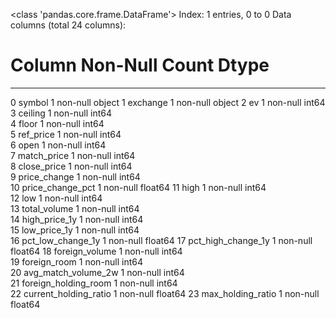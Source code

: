 <class 'pandas.core.frame.DataFrame'>
Index: 1 entries, 0 to 0
Data columns (total 24 columns):
 #   Column                 Non-Null Count  Dtype  
---  ------                 --------------  -----  
 0   symbol                 1 non-null      object 
 1   exchange               1 non-null      object 
 2   ev                     1 non-null      int64  
 3   ceiling                1 non-null      int64  
 4   floor                  1 non-null      int64  
 5   ref_price              1 non-null      int64  
 6   open                   1 non-null      int64  
 7   match_price            1 non-null      int64  
 8   close_price            1 non-null      int64  
 9   price_change           1 non-null      int64  
 10  price_change_pct       1 non-null      float64
 11  high                   1 non-null      int64  
 12  low                    1 non-null      int64  
 13  total_volume           1 non-null      int64  
 14  high_price_1y          1 non-null      int64  
 15  low_price_1y           1 non-null      int64  
 16  pct_low_change_1y      1 non-null      float64
 17  pct_high_change_1y     1 non-null      float64
 18  foreign_volume         1 non-null      int64  
 19  foreign_room           1 non-null      int64  
 20  avg_match_volume_2w    1 non-null      int64  
 21  foreign_holding_room   1 non-null      int64  
 22  current_holding_ratio  1 non-null      float64
 23  max_holding_ratio      1 non-null      float64